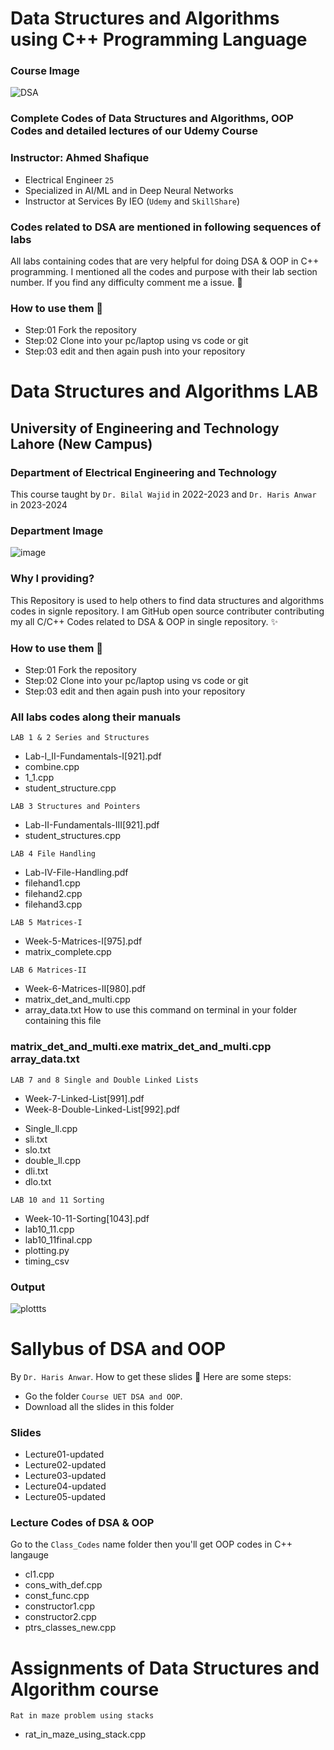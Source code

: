# Data Structures and Algorithms using C++ Programming Language
### Course Image
![DSA](https://github.com/AhmedShafique313/dsa_complete/assets/99950606/3d5b12e9-e3de-4972-9f4d-984c5c89a689)

### Complete Codes of Data Structures and Algorithms, OOP Codes and detailed lectures of our Udemy Course 


### Instructor: Ahmed Shafique
- Electrical Engineer `25`
- Specialized in AI/ML and in Deep Neural Networks
- Instructor at Services By IEO (`Udemy` and `SkillShare`)

### Codes related to DSA are mentioned in following sequences of labs
All labs containing codes that are very helpful for doing DSA & OOP in C++ programming. I mentioned all the codes and purpose with their lab section number. If you find any difficulty comment me a issue. 👏


### How to use them 🤔
* Step:01 Fork the repository 
* Step:02 Clone into your pc/laptop using vs code or git
* Step:03 edit and then again push into your repository


# Data Structures and Algorithms LAB
## University of Engineering and Technology Lahore (New Campus)
### Department of Electrical Engineering and Technology
This course taught by `Dr. Bilal Wajid` in 2022-2023 and `Dr. Haris Anwar` in 2023-2024
### Department Image
![image](https://github.com/AhmedShafique313/dsa_complete/assets/99950606/d0602bb2-da69-4121-860e-f6c8b901314f)

### Why I providing?
This Repository is used to help others to find data structures and algorithms codes in signle repository. I am GitHub open source contributer contributing my all C/C++ Codes related to DSA & OOP in single repository. ✨
### How to use them 🤔
* Step:01 Fork the repository 
* Step:02 Clone into your pc/laptop using vs code or git
* Step:03 edit and then again push into your repository

### All labs codes along their manuals

`LAB 1 & 2 Series and Structures` 
* Lab-I_II-Fundamentals-I[921].pdf
* combine.cpp
* 1_1.cpp
* student_structure.cpp

`LAB 3 Structures and Pointers`
* Lab-II-Fundamentals-III[921].pdf
* student_structures.cpp

`LAB 4 File Handling`
* Lab-IV-File-Handling.pdf
* filehand1.cpp
* filehand2.cpp
* filehand3.cpp

`LAB 5 Matrices-I`
* Week-5-Matrices-I[975].pdf
* matrix_complete.cpp

`LAB 6 Matrices-II`
* Week-6-Matrices-II[980].pdf
* matrix_det_and_multi.cpp
* array_data.txt
How to use this command on terminal in your folder containing this file 
### matrix_det_and_multi.exe matrix_det_and_multi.cpp array_data.txt

`LAB 7 and 8 Single and Double Linked Lists`
- Week-7-Linked-List[991].pdf
- Week-8-Double-Linked-List[992].pdf
* Single_ll.cpp
* sli.txt
* slo.txt
* double_ll.cpp
* dli.txt
* dlo.txt

`LAB 10 and 11 Sorting`
* Week-10-11-Sorting[1043].pdf
* lab10_11.cpp
* lab10_11final.cpp
* plotting.py
* timing_csv 

### Output
![plottts](https://github.com/AhmedShafique313/dsa_complete/assets/99950606/f4fb1e40-04b3-4b3b-aaee-fcfa9fd3a40b)

# Sallybus of DSA and OOP
By `Dr. Haris Anwar`.  How to get these slides 🤔
Here are some steps:
- Go the folder `Course UET DSA and OOP`.
- Download all the slides in this folder

### Slides
- Lecture01-updated
- Lecture02-updated
- Lecture03-updated
- Lecture04-updated
- Lecture05-updated
### Lecture Codes of DSA & OOP
Go to the `Class_Codes` name folder then you'll get OOP codes in C++ langauge
* cl1.cpp
* cons_with_def.cpp
* const_func.cpp
* constructor1.cpp
* constructor2.cpp
* ptrs_classes_new.cpp

# Assignments of Data Structures and Algorithm course
`Rat in maze problem using stacks`
* rat_in_maze_using_stack.cpp